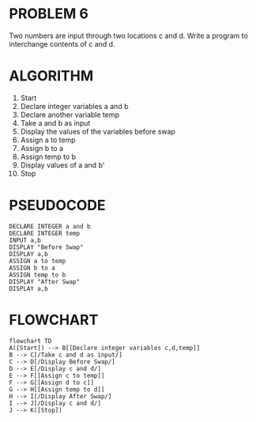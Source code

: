 # PROBLEM 6
Two numbers are input through two locations c and d.
Write a program to interchange contents of c and d.

# ALGORITHM

1. Start
2. Declare integer variables a and b
3. Declare another variable temp
4. Take a and b as input
5. Display the values of the variables before swap
6. Assign a to temp
7. Assign b to a
8. Assign temp to b
9. Display values of a and b'
10. Stop

# PSEUDOCODE

```pseudocode
DECLARE INTEGER a and b
DECLARE INTEGER temp
INPUT a,b
DISPLAY "Before Swap"
DISPLAY a,b
ASSIGN a to temp
ASSIGN b to a
ASSIGN temp to b
DISPLAY "After Swap"
DISPLAY a,b
```

# FLOWCHART

```mermaid
flowchart TD
A([Start]) --> B[[Declare integer variables c,d,temp]]
B --> C[/Take c and d as input/]
C --> D[/Display Before Swap/]
D --> E[/Display c and d/]
E --> F[[Assign c to temp]]
F --> G[[Assign d to c]]
G --> H[[Assign temp to d]]
H --> I[/Display After Swap/]
I --> J[/Display c and d/]
J --> K([Stop])

```
